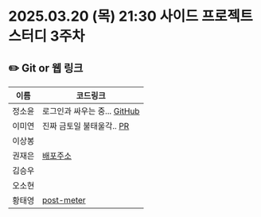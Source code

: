 # 2025.03.20 (목) 21:30 사이드 프로젝트 스터디 3주차

## ✏️ Git or 웹 링크

| 이름   | 코드링크                                                                             |
| ------ | ------------------------------------------------------------------------------------ |
| 정소윤 | 로그인과 싸우는 중... [GitHub](https://github.com/soyoonJ/mobile-wedding-invitation) |
| 이미연 | 진짜 금토일 불태울각.. [PR](https://github.com/iammiori/post-or-pay/pull/6)          |
| 이상봉 |                                                                                      |
| 권재은 | [배포주소](https://pomopro-five.vercel.app/)                                         |
| 김승우 |                                                                                      |
| 오소현 |                                                                                      |
| 황태영 | [post-meter](https://github.com/Jaeeun98/Pomopro)                                    |
